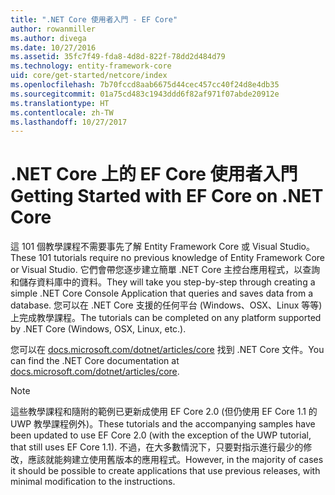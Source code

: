 ```yaml
---
title: ".NET Core 使用者入門 - EF Core"
author: rowanmiller
ms.author: divega
ms.date: 10/27/2016
ms.assetid: 35fc7f49-fda8-4d8d-822f-78dd2d484d79
ms.technology: entity-framework-core
uid: core/get-started/netcore/index
ms.openlocfilehash: 7b70fccd8aab6675d44cec457cc40f24d8e4db35
ms.sourcegitcommit: 01a75cd483c1943ddd6f82af971f07abde20912e
ms.translationtype: HT
ms.contentlocale: zh-TW
ms.lasthandoff: 10/27/2017
---
```

# <a name="getting-started-with-ef-core-on-net-core"></a><span data-ttu-id="25efd-102">.NET Core 上的 EF Core 使用者入門</span><span class="sxs-lookup"><span data-stu-id="25efd-102">Getting Started with EF Core on .NET Core</span></span>

<span data-ttu-id="25efd-103">這 101 個教學課程不需要事先了解 Entity Framework Core 或 Visual Studio。</span><span class="sxs-lookup"><span data-stu-id="25efd-103">These 101 tutorials require no previous knowledge of Entity Framework Core or Visual Studio.</span></span> <span data-ttu-id="25efd-104">它們會帶您逐步建立簡單 .NET Core 主控台應用程式，以查詢和儲存資料庫中的資料。</span><span class="sxs-lookup"><span data-stu-id="25efd-104">They will take you step-by-step through creating a simple .NET Core Console Application that queries and saves data from a database.</span></span> <span data-ttu-id="25efd-105">您可以在 .NET Core 支援的任何平台 (Windows、OSX、Linux 等等) 上完成教學課程。</span><span class="sxs-lookup"><span data-stu-id="25efd-105">The tutorials can be completed on any platform supported by .NET Core (Windows, OSX, Linux, etc.).</span></span>

<span data-ttu-id="25efd-106">您可以在 [docs.microsoft.com/dotnet/articles/core](https://docs.microsoft.com/dotnet/articles/core/) 找到 .NET Core 文件。</span><span class="sxs-lookup"><span data-stu-id="25efd-106">You can find the .NET Core documentation at [docs.microsoft.com/dotnet/articles/core](https://docs.microsoft.com/dotnet/articles/core/).</span></span>

> [!NOTE]  
> <span data-ttu-id="25efd-107">這些教學課程和隨附的範例已更新成使用 EF Core 2.0 (但仍使用 EF Core 1.1 的 UWP 教學課程例外)。</span><span class="sxs-lookup"><span data-stu-id="25efd-107">These tutorials and the accompanying samples have been updated to use EF Core 2.0 (with the exception of the UWP tutorial, that still uses EF Core 1.1).</span></span> <span data-ttu-id="25efd-108">不過，在大多數情況下，只要對指示進行最少的修改，應該就能夠建立使用舊版本的應用程式。</span><span class="sxs-lookup"><span data-stu-id="25efd-108">However, in the majority of cases it should be possible to create applications that use previous releases, with minimal modification to the instructions.</span></span>
